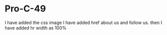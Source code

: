 # Pro-C-49
I have added the css image I have added href about us and follow us. then I have added hr width as 100%
